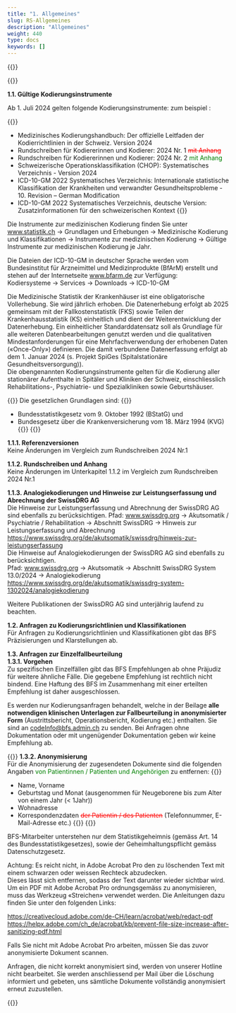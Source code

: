 ```yaml
---
title: "1. Allgemeines"
slug: RS-Allgemeines
description: "Allgemeines"
weight: 440
type: docs
keywords: []
---
```


{{<printButton>}}

{{<markdown>}} 
  
**1.1. Gültige Kodierungsinstrumente**

Ab 1. Juli 2024 gelten folgende Kodierungsinstrumente: zum beispiel : 



{{<indent level="4">}}
- Medizinisches Kodierungshandbuch: Der offizielle Leitfaden der Kodierrichtlinien in der Schweiz. Version 2024
- Rundschreiben für Kodiererinnen und Kodierer: 2024 Nr. 1 <font color="red">~~mit Anhang~~</font>
- Rundschreiben für Kodiererinnen und Kodierer: 2024 Nr. 2 <font color="green">mit Anhang</font>
- Schweizerische Operationsklassifikation (CHOP): Systematisches Verzeichnis - Version 2024
- ICD-10-GM 2022 Systematisches Verzeichnis: Internationale statistische Klassifikation der Krankheiten und verwandter 
Gesundheitsprobleme - 10. Revision – German Modification
- ICD-10-GM 2022 Systematisches Verzeichnis, deutsche Version: Zusatzinformationen für den schweizerischen Kontext
{{</indent>}}

Die Instrumente zur medizinischen Kodierung finden Sie unter www.statistik.ch → Grundlagen und Erhebungen → Medizinische
Kodierung und Klassifikationen → Instrumente zur medizinischen Kodierung → Gültige Instrumente zur medizinischen Kodierung je
Jahr.  
  
Die Dateien der ICD-10-GM in deutscher Sprache werden vom Bundesinstitut für Arzneimittel und Medizinprodukte (BfArM) erstellt 
und stehen auf der Internetseite www.bfarm.de zur Verfügung:  
Kodiersysteme → Services → Downloads → ICD-10-GM  
  
Die Medizinische Statistik der Krankenhäuser ist eine obligatorische Vollerhebung. Sie wird jährlich erhoben. Die Datenerhebung 
erfolgt ab 2025 gemeinsam mit der Fallkostenstatistik (FKS) sowie Teilen der Krankenhausstatistik (KS) einheitlich und dient der
Weiterentwicklung der Datenerhebung. Ein einheitlicher Standarddatensatz soll als Grundlage für alle weiteren Datenbearbeitungen 
genutzt werden und die qualitativen Mindestanforderungen für eine Mehrfachverwendung der erhobenen Daten («Once-Only») definieren. Die damit verbundene Datenerfassung erfolgt ab dem 1. Januar 2024 (s. Projekt SpiGes (Spitalstationäre Gesundheitsversorgung)).  
Die obengenannten Kodierungsinstrumente gelten für die Kodierung aller stationärer Aufenthalte in Spitäler und Kliniken der 
Schweiz, einschliesslich Rehabilitations-, Psychiatrie- und Spezialkliniken sowie Geburtshäuser.  
  
{{<pul>}}
Die gesetzlichen Grundlagen sind:
{{<indent level="4">}}
- Bundesstatistikgesetz vom 9. Oktober 1992 (BStatG) und
- Bundesgesetz über die Krankenversicherung vom 18. März 1994 (KVG)
{{</indent>}}
{{</pul>}}

**1.1.1. Referenzversionen**  
Keine Änderungen im Vergleich zum Rundschreiben 2024 Nr.1  

**1.1.2. Rundschreiben und Anhang**  
Keine Änderungen im Unterkapitel 1.1.2 im Vergleich zum Rundschreiben 2024 Nr.1
  
**1.1.3. Analogiekodierungen und Hinweise zur Leistungserfassung und Abrechnung der SwissDRG AG**  
Die Hinweise zur Leistungserfassung und Abrechnung der SwissDRG AG sind ebenfalls zu berücksichtigen.
Pfad: www.swissdrg.org → Akutsomatik / Psychiatrie / Rehabilitation → Abschnitt SwissDRG → Hinweis zur Leistungserfassung und 
Abrechnung  
https://www.swissdrg.org/de/akutsomatik/swissdrg/hinweis-zur-leistungserfassung  
Die Hinweise auf Analogiekodierungen der SwissDRG AG sind ebenfalls zu berücksichtigen.  
Pfad: www.swissdrg.org → Akutsomatik → Abschnitt SwissDRG System 13.0/2024 → Analogiekodierung  
https://www.swissdrg.org/de/akutsomatik/swissdrg-system-1302024/analogiekodierung  
  
Weitere Publikationen der SwissDRG AG sind unterjährig laufend zu beachten.  
  
**1.2. Anfragen zu Kodierungsrichtlinien und Klassifikationen**  
Für Anfragen zu Kodierungsrichtlinien und Klassifikationen gibt das BFS Präzisierungen und Klarstellungen ab.  
  
**1.3. Anfragen zur Einzelfallbeurteilung**  
**1.3.1. Vorgehen**  
Zu spezifischen Einzelfällen gibt das BFS Empfehlungen ab ohne Präjudiz für weitere ähnliche Fälle.
Die gegebene Empfehlung ist rechtlich nicht bindend. Eine Haftung des BFS im Zusammenhang mit einer erteilten Empfehlung ist 
daher ausgeschlossen.  
  
Es werden nur Kodierungsanfragen behandelt, welche in der Beilage **alle notwendigen klinischen Unterlagen zur Fallbeurteilung 
in anonymisierter Form** (Austrittsbericht, Operationsbericht, Kodierung etc.) enthalten. Sie sind an codeInfo@bfs.admin.ch zu senden.
Bei Anfragen ohne Dokumentation oder mit ungenügender Dokumentation geben wir keine Empfehlung ab.
  
{{<pul>}}
**1.3.2. Anonymisierung**  
Für die Anonymisierung der zugesendeten Dokumente sind die folgenden Angaben  <font color="green">von Patientinnen / Patienten und Angehörigen</font> zu 
entfernen:
{{<indent level="4">}}
- Name, Vorname
- Geburtstag und Monat (ausgenommen für Neugeborene bis zum Alter von einem Jahr (< 1Jahr))
- Wohnadresse
- Korrespondenzdaten <font color="red">~~der Patientin / des Patienten~~</font> (Telefonnummer, E-Mail-Adresse etc.)
{{</indent>}}
{{</pul>}}
  
BFS-Mitarbeiter unterstehen nur dem Statistikgeheimnis (gemäss Art. 14 des Bundesstatistikgesetzes), sowie der Geheimhaltungspflicht gemäss Datenschutzgesetz.
  
Achtung: Es reicht nicht, in Adobe Acrobat Pro den zu löschenden Text mit einem schwarzen oder weissen Rechteck abzudecken.   
Dieses lässt sich entfernen, sodass der Text darunter wieder sichtbar wird.  
Um ein PDF mit Adobe Acrobat Pro ordnungsgemäss zu anonymisieren, muss das Werkzeug «Streichen» verwendet werden. 
Die Anleitungen dazu finden Sie unter den folgenden Links:   
  
https://creativecloud.adobe.com/de-CH/learn/acrobat/web/redact-pdf
https://helpx.adobe.com/ch_de/acrobat/kb/prevent-file-size-increase-after-sanitizing-pdf.html
  
Falls Sie nicht mit Adobe Acrobat Pro arbeiten, müssen Sie das zuvor anonymisierte Dokument scannen.
  
Anfragen, die nicht korrekt anonymisiert sind, werden von unserer Hotline nicht bearbeitet. Sie werden anschliessend per Mail über 
die Löschung informiert und gebeten, uns sämtliche Dokumente vollständig anonymisiert erneut zuzustellen.
  
{{</markdown>}}